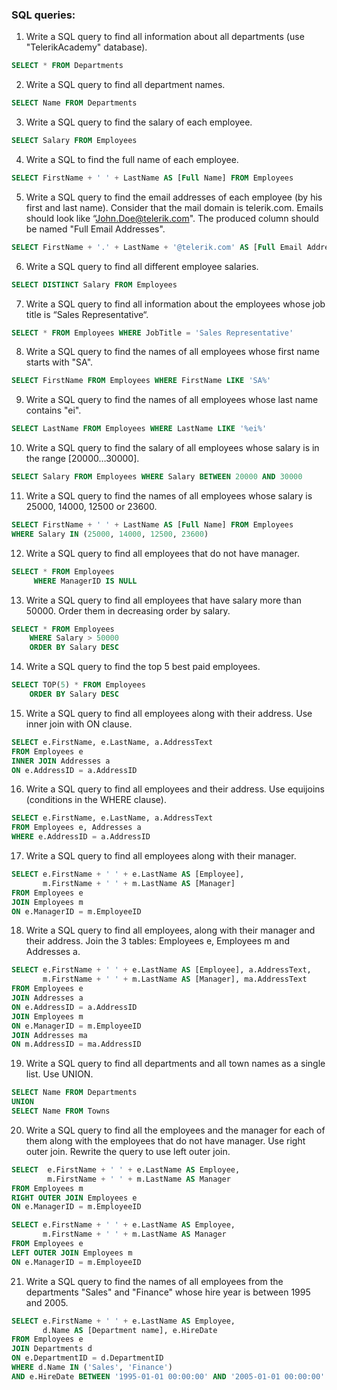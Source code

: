 ### SQL queries:

 1. Write a SQL query to find all information about all departments (use "TelerikAcademy" database).
```sql
SELECT * FROM Departments
```
    
 2. Write a SQL query to find all department names.
```sql
SELECT Name FROM Departments
```
    
 3. Write a SQL query to find the salary of each employee.
```sql
SELECT Salary FROM Employees
```
    
 4. Write a SQL to find the full name of each employee.
```sql
SELECT FirstName + ' ' + LastName AS [Full Name] FROM Employees
```    

 5. Write a SQL query to find the email addresses of each employee (by his first and last name). Consider that the mail domain is telerik.com. Emails should look like “John.Doe@telerik.com". The produced column should be named "Full Email Addresses".
```sql
SELECT FirstName + '.' + LastName + '@telerik.com' AS [Full Email Addresses] FROM Employees
```    

 6. Write a SQL query to find all different employee salaries.
```sql
SELECT DISTINCT Salary FROM Employees
```    

 7. Write a SQL query to find all information about the employees whose job title is “Sales Representative“.
```sql
SELECT * FROM Employees WHERE JobTitle = 'Sales Representative'    
```    

 8. Write a SQL query to find the names of all employees whose first name starts with "SA".
```sql
SELECT FirstName FROM Employees WHERE FirstName LIKE 'SA%'
```    

 9. Write a SQL query to find the names of all employees whose last name contains "ei".
```sql
SELECT LastName FROM Employees WHERE LastName LIKE '%ei%'    
```    

 10. Write a SQL query to find the salary of all employees whose salary is in the range [20000…30000].
```sql
SELECT Salary FROM Employees WHERE Salary BETWEEN 20000 AND 30000
```    

 11. Write a SQL query to find the names of all employees whose salary is 25000, 14000, 12500 or 23600.
```sql
SELECT FirstName + ' ' + LastName AS [Full Name] FROM Employees
WHERE Salary IN (25000, 14000, 12500, 23600)
```    

 12. Write a SQL query to find all employees that do not have manager.
```sql
SELECT * FROM Employees
     WHERE ManagerID IS NULL
```    

 13. Write a SQL query to find all employees that have salary more than 50000. Order them in decreasing order by salary.
```sql
SELECT * FROM Employees 
    WHERE Salary > 50000
    ORDER BY Salary DESC
```    

 14. Write a SQL query to find the top 5 best paid employees.
```sql
SELECT TOP(5) * FROM Employees 
    ORDER BY Salary DESC
```    

 15. Write a SQL query to find all employees along with their address. Use inner join with ON clause.
```sql
SELECT e.FirstName, e.LastName, a.AddressText
FROM Employees e
INNER JOIN Addresses a
ON e.AddressID = a.AddressID
```    

 16. Write a SQL query to find all employees and their address. Use equijoins (conditions in the WHERE clause).
```sql
SELECT e.FirstName, e.LastName, a.AddressText
FROM Employees e, Addresses a
WHERE e.AddressID = a.AddressID
```    

 17. Write a SQL query to find all employees along with their manager.
```sql
SELECT e.FirstName + ' ' + e.LastName AS [Employee],
       m.FirstName + ' ' + m.LastName AS [Manager]
FROM Employees e
JOIN Employees m
ON e.ManagerID = m.EmployeeID
```    

 18. Write a SQL query to find all employees, along with their manager and their address. Join the 3 tables: Employees e, Employees m and Addresses a.
```sql
SELECT e.FirstName + ' ' + e.LastName AS [Employee], a.AddressText,
	   m.FirstName + ' ' + m.LastName AS [Manager], ma.AddressText
FROM Employees e
JOIN Addresses a
ON e.AddressID = a.AddressID
JOIN Employees m
ON e.ManagerID = m.EmployeeID
JOIN Addresses ma
ON m.AddressID = ma.AddressID
```    

 19. Write a SQL query to find all departments and all town names as a single list. Use UNION.
```sql
SELECT Name FROM Departments
UNION 
SELECT Name FROM Towns
```
    
 20. Write a SQL query to find all the employees and the manager for each of them along with the employees that do not have manager. Use right outer join. Rewrite the query to use left outer join.
```sql
SELECT  e.FirstName + ' ' + e.LastName AS Employee,
		m.FirstName + ' ' + m.LastName AS Manager
FROM Employees m
RIGHT OUTER JOIN Employees e
ON e.ManagerID = m.EmployeeID
```    

     
```sql
SELECT e.FirstName + ' ' + e.LastName AS Employee,
	   m.FirstName + ' ' + m.LastName AS Manager
FROM Employees e
LEFT OUTER JOIN Employees m
ON e.ManagerID = m.EmployeeID
```

 21. Write a SQL query to find the names of all employees from the departments "Sales" and "Finance" whose hire year is between 1995 and 2005.
```sql
SELECT e.FirstName + ' ' + e.LastName AS Employee,
	   d.Name AS [Department name], e.HireDate
FROM Employees e
JOIN Departments d
ON e.DepartmentID = d.DepartmentID
WHERE d.Name IN ('Sales', 'Finance')
AND e.HireDate BETWEEN '1995-01-01 00:00:00' AND '2005-01-01 00:00:00' 
```
    